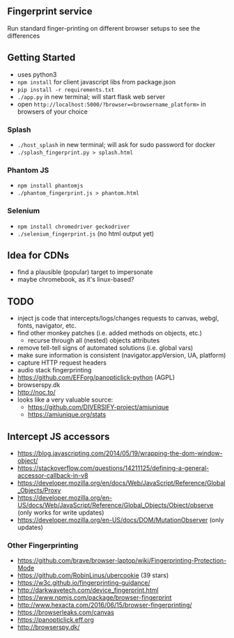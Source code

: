 ## Fingerprint service

Run standard finger-printing on different browser setups to see the differences


## Getting Started
- uses python3
- `npm install` for client javascript libs from package.json
- `pip install -r requirements.txt`
- `./app.py` in new terminal; will start flask web server
- open `http://localhost:5000/?browser=<browsername_platform>`
    in browsers of your choice

### Splash
- `./host_splash` in new terminal; will ask for sudo password for docker
- `./splash_fingerprint.py > splash.html`

### Phantom JS
- `npm install phantomjs`
- `./phantom_fingerprint.js > phantom.html`

### Selenium
- `npm install chromedriver geckodriver`
- `./selenium_fingerprint.js` (no html output yet)



## Idea for CDNs
- find a plausible (popular) target to impersonate
- maybe chromebook, as it's linux-based?


## TODO
- inject js code that intercepts/logs/changes requests to
	canvas, webgl, fonts, navigator, etc.
- find other monkey patches (i.e. added methods on objects, etc.)
    - recurse through all (nested) objects attributes
- remove tell-tell signs of automated solutions (i.e. global vars)
- make sure information is consistent (navigator.appVersion, UA, platform)
- capture HTTP request headers
- audio stack fingerprinting
- https://github.com/EFForg/panopticlick-python (AGPL)
- browserspy.dk
- http://noc.to/
- looks like a very valuable source:
    - https://github.com/DIVERSIFY-project/amiunique
    - https://amiunique.org/stats


## Intercept JS accessors
- https://blog.javascripting.com/2014/05/19/wrapping-the-dom-window-object/
- https://stackoverflow.com/questions/14211125/defining-a-general-accessor-callback-in-v8
- https://developer.mozilla.org/en/docs/Web/JavaScript/Reference/Global_Objects/Proxy
- https://developer.mozilla.org/en-US/docs/Web/JavaScript/Reference/Global_Objects/Object/observe (only works for write updates)
- https://developer.mozilla.org/en-US/docs/DOM/MutationObserver (only updates)


### Other Fingerprinting
- https://github.com/brave/browser-laptop/wiki/Fingerprinting-Protection-Mode
- https://github.com/RobinLinus/ubercookie (39 stars)
- https://w3c.github.io/fingerprinting-guidance/
- http://darkwavetech.com/device_fingerprint.html 
- https://www.npmjs.com/package/browser-fingerprint
- http://www.hexacta.com/2016/06/15/browser-fingerprinting/
- https://browserleaks.com/canvas
- https://panopticlick.eff.org
- http://browserspy.dk/
 
